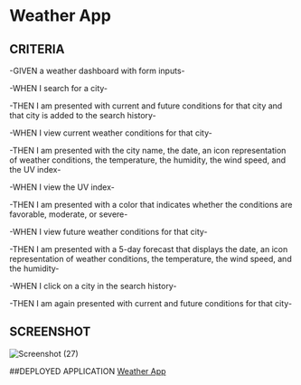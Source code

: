 # Weather App

## CRITERIA

-GIVEN a weather dashboard with form inputs-

-WHEN I search for a city-

-THEN I am presented with current and future conditions for that city and that city is added to the search history-

-WHEN I view current weather conditions for that city-

-THEN I am presented with the city name, the date, an icon representation of weather conditions, the temperature, the humidity, the wind speed, and the UV index-

-WHEN I view the UV index-

-THEN I am presented with a color that indicates whether the conditions are favorable, moderate, or severe-

-WHEN I view future weather conditions for that city-

-THEN I am presented with a 5-day forecast that displays the date, an icon representation of weather conditions, the temperature, the wind speed, and the humidity-

-WHEN I click on a city in the search history-

-THEN I am again presented with current and future conditions for that city-

## SCREENSHOT
![Screenshot (27)](https://user-images.githubusercontent.com/80184962/119294506-9a62ac80-bc22-11eb-8d5a-acc086d14b1a.png)

##DEPLOYED APPLICATION
[Weather App](https://dillin92.github.io/weather-app/)


